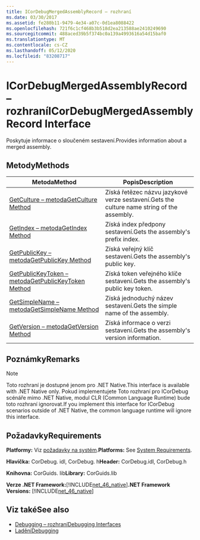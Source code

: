 ```yaml
---
title: ICorDebugMergedAssemblyRecord – rozhraní
ms.date: 03/30/2017
ms.assetid: fe280b11-9479-4e34-a07c-0d1ea8088422
ms.openlocfilehash: 721f6c1cf468b3b518d2ea213588ae2410249690
ms.sourcegitcommit: 488aced39b5f374bc0a139a4993616a54d15baf0
ms.translationtype: MT
ms.contentlocale: cs-CZ
ms.lasthandoff: 05/12/2020
ms.locfileid: "83208717"
---
```

# <a name="icordebugmergedassemblyrecord-interface"></a><span data-ttu-id="4fb5d-102">ICorDebugMergedAssemblyRecord – rozhraní</span><span class="sxs-lookup"><span data-stu-id="4fb5d-102">ICorDebugMergedAssemblyRecord Interface</span></span>
<span data-ttu-id="4fb5d-103">Poskytuje informace o sloučeném sestavení.</span><span class="sxs-lookup"><span data-stu-id="4fb5d-103">Provides information about a merged assembly.</span></span>  
  
## <a name="methods"></a><span data-ttu-id="4fb5d-104">Metody</span><span class="sxs-lookup"><span data-stu-id="4fb5d-104">Methods</span></span>  
  
|<span data-ttu-id="4fb5d-105">Metoda</span><span class="sxs-lookup"><span data-stu-id="4fb5d-105">Method</span></span>|<span data-ttu-id="4fb5d-106">Popis</span><span class="sxs-lookup"><span data-stu-id="4fb5d-106">Description</span></span>|  
|------------|-----------------|  
|[<span data-ttu-id="4fb5d-107">GetCulture – metoda</span><span class="sxs-lookup"><span data-stu-id="4fb5d-107">GetCulture Method</span></span>](icordebugmergedassemblyrecord-getculture-method.md)|<span data-ttu-id="4fb5d-108">Získá řetězec názvu jazykové verze sestavení.</span><span class="sxs-lookup"><span data-stu-id="4fb5d-108">Gets the culture name string of the assembly.</span></span>|  
|[<span data-ttu-id="4fb5d-109">GetIndex – metoda</span><span class="sxs-lookup"><span data-stu-id="4fb5d-109">GetIndex Method</span></span>](icordebugmergedassemblyrecord-getindex-method.md)|<span data-ttu-id="4fb5d-110">Získá index předpony sestavení.</span><span class="sxs-lookup"><span data-stu-id="4fb5d-110">Gets the assembly's prefix index.</span></span>|  
|[<span data-ttu-id="4fb5d-111">GetPublicKey – metoda</span><span class="sxs-lookup"><span data-stu-id="4fb5d-111">GetPublicKey Method</span></span>](icordebugmergedassemblyrecord-getpublickey-method.md)|<span data-ttu-id="4fb5d-112">Získá veřejný klíč sestavení.</span><span class="sxs-lookup"><span data-stu-id="4fb5d-112">Gets the assembly's public key.</span></span>|  
|[<span data-ttu-id="4fb5d-113">GetPublicKeyToken – metoda</span><span class="sxs-lookup"><span data-stu-id="4fb5d-113">GetPublicKeyToken Method</span></span>](icordebugmergedassemblyrecord-getpublickeytoken-method.md)|<span data-ttu-id="4fb5d-114">Získá token veřejného klíče sestavení.</span><span class="sxs-lookup"><span data-stu-id="4fb5d-114">Gets the assembly's public key token.</span></span>|  
|[<span data-ttu-id="4fb5d-115">GetSimpleName – metoda</span><span class="sxs-lookup"><span data-stu-id="4fb5d-115">GetSimpleName Method</span></span>](icordebugmergedassemblyrecord-getsimplename-method.md)|<span data-ttu-id="4fb5d-116">Získá jednoduchý název sestavení.</span><span class="sxs-lookup"><span data-stu-id="4fb5d-116">Gets the simple name of the assembly.</span></span>|  
|[<span data-ttu-id="4fb5d-117">GetVersion – metoda</span><span class="sxs-lookup"><span data-stu-id="4fb5d-117">GetVersion Method</span></span>](icordebugmergedassemblyrecord-getversion-method.md)|<span data-ttu-id="4fb5d-118">Získá informace o verzi sestavení.</span><span class="sxs-lookup"><span data-stu-id="4fb5d-118">Gets the assembly's version information.</span></span>|  
  
## <a name="remarks"></a><span data-ttu-id="4fb5d-119">Poznámky</span><span class="sxs-lookup"><span data-stu-id="4fb5d-119">Remarks</span></span>  
  
> [!NOTE]
> <span data-ttu-id="4fb5d-120">Toto rozhraní je dostupné jenom pro .NET Native.</span><span class="sxs-lookup"><span data-stu-id="4fb5d-120">This interface is available with .NET Native only.</span></span> <span data-ttu-id="4fb5d-121">Pokud implementujete Toto rozhraní pro ICorDebug scénáře mimo .NET Native, modul CLR (Common Language Runtime) bude toto rozhraní ignorovat.</span><span class="sxs-lookup"><span data-stu-id="4fb5d-121">If you implement this interface for ICorDebug scenarios outside of .NET Native, the common language runtime will ignore this interface.</span></span>  
  
## <a name="requirements"></a><span data-ttu-id="4fb5d-122">Požadavky</span><span class="sxs-lookup"><span data-stu-id="4fb5d-122">Requirements</span></span>  
 <span data-ttu-id="4fb5d-123">**Platformy:** Viz [požadavky na systém](../../get-started/system-requirements.md).</span><span class="sxs-lookup"><span data-stu-id="4fb5d-123">**Platforms:** See [System Requirements](../../get-started/system-requirements.md).</span></span>  
  
 <span data-ttu-id="4fb5d-124">**Hlavička:** CorDebug. idl, CorDebug. h</span><span class="sxs-lookup"><span data-stu-id="4fb5d-124">**Header:** CorDebug.idl, CorDebug.h</span></span>  
  
 <span data-ttu-id="4fb5d-125">**Knihovna:** CorGuids. lib</span><span class="sxs-lookup"><span data-stu-id="4fb5d-125">**Library:** CorGuids.lib</span></span>  
  
 <span data-ttu-id="4fb5d-126">**Verze .NET Framework:**[!INCLUDE[net_46_native](../../../../includes/net-46-native-md.md)]</span><span class="sxs-lookup"><span data-stu-id="4fb5d-126">**.NET Framework Versions:** [!INCLUDE[net_46_native](../../../../includes/net-46-native-md.md)]</span></span>  
  
## <a name="see-also"></a><span data-ttu-id="4fb5d-127">Viz také</span><span class="sxs-lookup"><span data-stu-id="4fb5d-127">See also</span></span>

- [<span data-ttu-id="4fb5d-128">Debugging – rozhraní</span><span class="sxs-lookup"><span data-stu-id="4fb5d-128">Debugging Interfaces</span></span>](debugging-interfaces.md)
- [<span data-ttu-id="4fb5d-129">Ladění</span><span class="sxs-lookup"><span data-stu-id="4fb5d-129">Debugging</span></span>](index.md)
